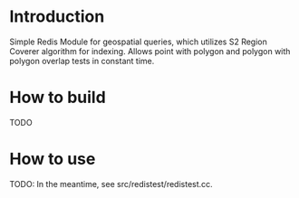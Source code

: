 # Introduction

Simple Redis Module for geospatial queries, which utilizes S2 Region Coverer algorithm for indexing. Allows point with polygon and polygon with polygon overlap tests in constant time.

# How to build

TODO

# How to use

TODO: In the meantime, see src/redistest/redistest.cc.
